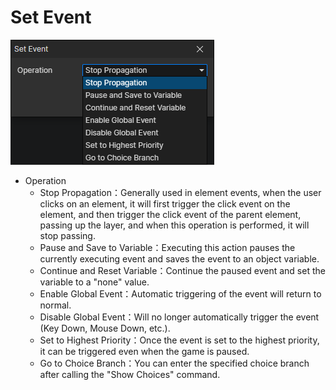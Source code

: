 # Set Event

![](img/setEvent-1.png)

- Operation
  - Stop Propagation：Generally used in element events, when the user clicks on an element, it will first trigger the click event on the element, and then trigger the click event of the parent element, passing up the layer, and when this operation is performed, it will stop passing.
  - Pause and Save to Variable：Executing this action pauses the currently executing event and saves the event to an object variable.
  - Continue and Reset Variable：Continue the paused event and set the variable to a "none" value.
  - Enable Global Event：Automatic triggering of the event will return to normal.
  - Disable Global Event：Will no longer automatically trigger the event (Key Down, Mouse Down, etc.).
  - Set to Highest Priority：Once the event is set to the highest priority, it can be triggered even when the game is paused.
  - Go to Choice Branch：You can enter the specified choice branch after calling the "Show Choices" command.